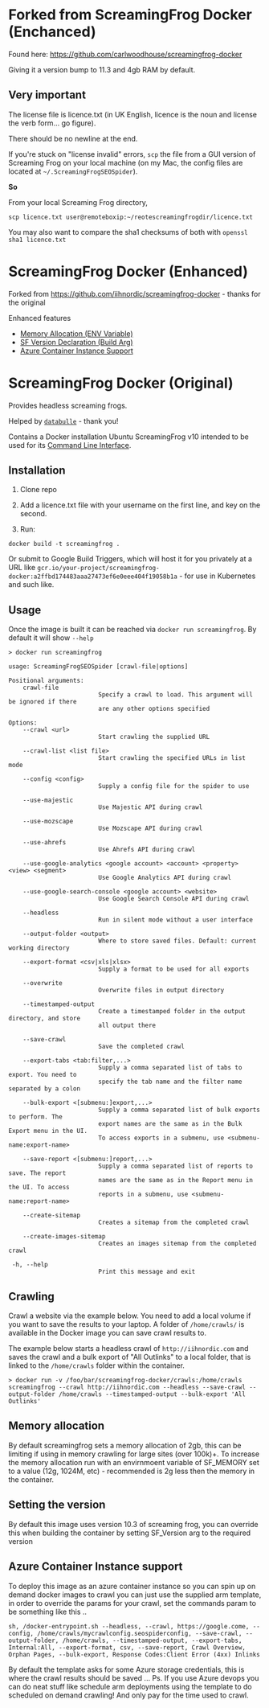 # Forked from ScreamingFrog Docker (Enchanced)

Found here: https://github.com/carlwoodhouse/screamingfrog-docker

Giving it a version bump to 11.3 and 4gb RAM by default.

## Very important

The license file is licence.txt (in UK English, licence is the noun and license the verb form... go figure).

There should be no newline at the end.

If you're stuck on "license invalid" errors, `scp` the file from a GUI version of Screaming Frog on your local machine (on my Mac, the config files are located at `~/.ScreamingFrogSEOSpider`).

**So**

From your local Screaming Frog directory,

`scp licence.txt user@remoteboxip:~/reotescreamingfrogdir/licence.txt`

You may also want to compare the sha1 checksums of both with `openssl sha1 licence.txt`

# ScreamingFrog Docker (Enhanced)

Forked from https://github.com/iihnordic/screamingfrog-docker - thanks for the original

Enhanced features
* [Memory Allocation (ENV Variable)](#Memory-allocation)
* [SF Version Declaration (Build Arg)](#Setting-the-version)
* [Azure Container Instance Support](#Azure-container-instance-support)


# ScreamingFrog Docker (Original)
Provides headless screaming frogs.

Helped by [`databulle`](https://www.databulle.com/blog/seo/screaming-frog-headless.html) - thank you!

Contains a Docker installation Ubuntu ScreamingFrog v10 intended to be used for its [Command Line Interface](https://www.screamingfrog.co.uk/seo-spider/user-guide/general/#command-line).


## Installation

1. Clone repo
2. Add a licence.txt file with your username on the first line, and key on the second.

3. Run:

`docker build -t screamingfrog .`

Or submit to Google Build Triggers, which will host it for you privately at a URL like
`gcr.io/your-project/screamingfrog-docker:a2ffbd174483aaa27473ef6e0eee404f19058b1a` - for use in Kubernetes and such like.

## Usage

Once the image is built it can be reached via `docker run screamingfrog`.  By default it will show `--help`

```
> docker run screamingfrog

usage: ScreamingFrogSEOSpider [crawl-file|options]

Positional arguments:
    crawl-file
                         Specify a crawl to load. This argument will be ignored if there
                         are any other options specified

Options:
    --crawl <url>
                         Start crawling the supplied URL

    --crawl-list <list file>
                         Start crawling the specified URLs in list mode

    --config <config>
                         Supply a config file for the spider to use

    --use-majestic
                         Use Majestic API during crawl

    --use-mozscape
                         Use Mozscape API during crawl

    --use-ahrefs
                         Use Ahrefs API during crawl

    --use-google-analytics <google account> <account> <property> <view> <segment>
                         Use Google Analytics API during crawl

    --use-google-search-console <google account> <website>
                         Use Google Search Console API during crawl

    --headless
                         Run in silent mode without a user interface

    --output-folder <output>
                         Where to store saved files. Default: current working directory

    --export-format <csv|xls|xlsx>
                         Supply a format to be used for all exports

    --overwrite
                         Overwrite files in output directory

    --timestamped-output
                         Create a timestamped folder in the output directory, and store
                         all output there

    --save-crawl
                         Save the completed crawl

    --export-tabs <tab:filter,...>
                         Supply a comma separated list of tabs to export. You need to
                         specify the tab name and the filter name separated by a colon

    --bulk-export <[submenu:]export,...>
                         Supply a comma separated list of bulk exports to perform. The
                         export names are the same as in the Bulk Export menu in the UI.
                         To access exports in a submenu, use <submenu-name:export-name>

    --save-report <[submenu:]report,...>
                         Supply a comma separated list of reports to save. The report
                         names are the same as in the Report menu in the UI. To access
                         reports in a submenu, use <submenu-name:report-name>

    --create-sitemap
                         Creates a sitemap from the completed crawl

    --create-images-sitemap
                         Creates an images sitemap from the completed crawl

 -h, --help
                         Print this message and exit
```

## Crawling

Crawl a website via the example below.  You need to add a local volume if you want to save the results to your laptop.  A folder of `/home/crawls/` is available in the Docker image you can save crawl results to.

The example below starts a headless crawl of `http://iihnordic.com` and saves the crawl and a bulk export of "All Outlinks" to a local folder, that is linked to the `/home/crawls` folder within the container.

```
> docker run -v /foo/bar/screamingfrog-docker/crawls:/home/crawls screamingfrog --crawl http://iihnordic.com --headless --save-crawl --output-folder /home/crawls --timestamped-output --bulk-export 'All Outlinks'
```

## Memory allocation

By default screamingfrog sets a memory allocation of 2gb, this can be limiting if using in memory crawling for large sites (over 100k)+. To increase the memory allocation run with an envirnmoent variable of SF_MEMORY set to a value (12g, 1024M, etc) - recommended is 2g less then the memory in the container.

## Setting the version

By default this image uses version 10.3 of screaming frog, you can override this when building the container by setting SF_Version arg to the required version

## Azure Container Instance support

To deploy this image as an azure container instance so you can spin up on demand docker images to crawl you can just use the supplied arm template, in order to override the params for your crawl, set the commands param to be something like this ..

```
sh, /docker-entrypoint.sh --headless, --crawl, https://google.come, --config, /home/crawls/mycrawlconfig.seospiderconfig, --save-crawl, --output-folder, /home/crawls, --timestamped-output, --export-tabs, Internal:All, --export-format, csv, --save-report, Crawl Overview, Orphan Pages, --bulk-export, Response Codes:Client Error (4xx) Inlinks
```

By default the template asks for some Azure storage credentials, this is where the crawl results should be saved ...
Ps. If you use Azure devops you can do neat stuff like schedule arm deployments using the template to do scheduled on demand crawling! And only pay for the time used to crawl.